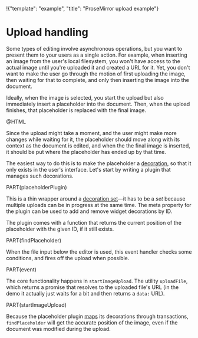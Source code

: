 !{"template": "example", "title": "ProseMirror upload example"}

# Upload handling

Some types of editing involve asynchronous operations, but you want to
present them to your users as a single action. For example, when
inserting an image from the user's local filesystem, you won't have
access to the actual image until you're uploaded it and created a URL
for it. Yet, you don't want to make the user go through the motion of
first uploading the image, then waiting for that to complete, and only
then inserting the image into the document.

Ideally, when the image is selected, you start the upload but also
immediately insert a placeholder into the document. Then, when the
upload finishes, that placeholder is replaced with the final image.

@HTML

Since the upload might take a moment, and the user might make more
changes while waiting for it, the placeholder should move along with
its context as the document is edited, and when the the final image is
inserted, it should be put where the placeholder has ended up by that
time.

The easiest way to do this is to make the placeholder a
[decoration](/docs/guide/#view.decorations), so that it only exists in
the user's interface. Let's start by writing a plugin that manages
such decorations.

PART(placeholderPlugin)

This is a thin wrapper around a [decoration
set](##view.DecorationSet)—it has to be a _set_ because multiple
uploads can be in progress at the same time. The meta property for the
plugin can be used to add and remove widget decorations by ID.

The plugin comes with a function that returns the current position of
the placeholder with the given ID, if it still exists.

PART(findPlaceholder)

When the file input below the editor is used, this event handler
checks some conditions, and fires off the upload when possible.

PART(event)

The core functionality happens in `startImageUpload`. The utility
`uploadFile`, which returns a promise that resolves to the uploaded
file's URL (in the demo it actually just waits for a bit and then
returns a `data:` URL).

PART(startImageUpload)

Because the placeholder plugin [maps](##view.DecorationSet.map) its
decorations through transactions, `findPlaceholder` will get the
accurate position of the image, even if the document was modified
during the upload.
